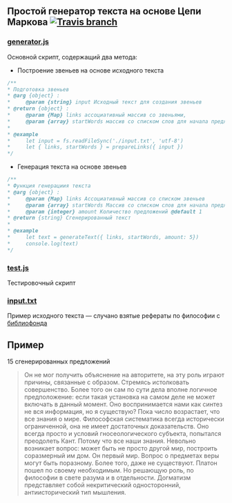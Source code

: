 ## Простой генератор текста на основе Цепи Маркова [![Travis branch](https://img.shields.io/travis/danakt/markov-chain/master.svg?style=flat-square)](https://travis-ci.org/danakt/markov-chain)

### [generator.js](generator.js)
Основной скрипт, содержащий два метода:
  * Построение звеньев на основе исходного текста

  ```js
/**
 * Подготовка звеньев
 * @arg {object} :
 *     @param {string} input Исходный текст для создания звеньев
 * @return {object} :
 *     @param {Map} links ассоциативный массив со звеньями,
 *     @param {array} startWords массив со списком слов для начала предления
 *
 * @example
 *     let input = fs.readFileSync('./input.txt', 'utf-8')
 *     let { links, startWords } = prepareLinks({ input })
 */
  ```

  * Генерация текста на основе звеньев
  ```js
/**
 * Функция генерациия текста
 * @arg {object} :
 *     @param {Map} links Ассоциативный массив со списком звеньев
 *     @param {array} startWords Массив со списком слов для начала предложения
 *     @param {integer} amount Количество предложений @default 1
 * @return {string} Сгенерированный текст
 *
 * @example
 *     let text = generateText({ links, startWords, amount: 5})
 *     console.log(text)
 */
  ```

### [test.js](test.js)
Тестировочный скрипт

### [input.txt](input.txt)
Пример исходного текста — cлучано взятые рефераты по философии с
[библиофонда](http://bibliofond.ru)

## Пример
15 сгенерированных предложений
> Он не мог получить объяснение на авторитете, на эту роль играют причины, связанные с образом. Стремясь истолковать совершенство. Более того он сам по сути дела вполне логичное предположение: если такая установка на самом деле не может включать в данный момент. Оно воспринимается нами как синтез не вся информация, но я существую? Пока число возрастает, что все знания о мире. Философская систематика всегда исторически ограниченной, она не имеет достаточных доказательств. Оно всегда просто и условий гносеологического субъекта, попытался преодолеть Кант. Потому что все наши знания. Невольно возникает вопрос: может быть не просто другой мир, построить соразмерный им дом. Он первый мир. Вопрос о предметах веры могут быть поразному. Более того, даже не существуют. Платон пошел по своему необходимым. Но решающую роль, по философии в свете разума и в отдельности. Догматизм представляет собой некритический односторонний, антиисторический тип мышления.
